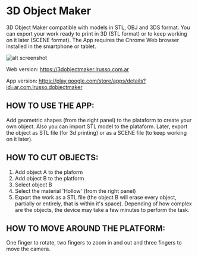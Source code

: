 # 3D Object Maker

3D Object Maker compatible with models in STL, OBJ and 3DS format. You can export your work ready to print in 3D (STL format) or to keep working on it later (SCENE format). The App requires the Chrome Web browser installed in the smartphone or tablet.

![alt screenshot](https://raw.githubusercontent.com/lrusso/3DObjectMaker/master/3DObjectMaker.png)

Web version: https://3dobjectmaker.lrusso.com.ar

App version: https://play.google.com/store/apps/details?id=ar.com.lrusso.dobjectmaker

## HOW TO USE THE APP:

Add geometric shapes (from the right panel) to the plataform to create your own object. Also you can import STL model to the plataform. Later, export the object as STL file (for 3d printing) or as a SCENE file (to keep working on it later).

## HOW TO CUT OBJECTS:

1) Add object A to the plaform
2) Add object B to the platform
3) Select object B
4) Select the material 'Hollow' (from the right panel)
5) Export the work as a STL file (the object B will erase every object, partially or entirely, that is within it's space). Depending of how complex are the objects, the device may take a few minutes to perform the task.

## HOW TO MOVE AROUND THE PLATFORM:

One finger to rotate, two fingers to zoom in and out and three fingers to move the camera.

